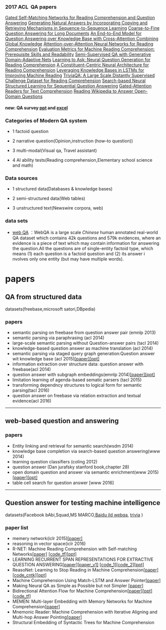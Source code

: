 ### 2017 ACL  QA papers
[Gated Self-Matching Networks for Reading Comprehension and Question Answering](http://www.aclweb.org/anthology/P/P17/P17-1018.pdf)
[Generating Natural Answers by Incorporating Copying and Retrieving Mechanisms in Sequence-to-Sequence Learning](http://www.aclweb.org/anthology/P/P17/P17-1019.pdf)
[Coarse-to-Fine Question Answering for Long Documents](http://www.aclweb.org/anthology/P/P17/P17-1020.pdf)
[An End-to-End Model for Question Answering over Knowledge Base with Cross-Attention Combining Global Knowledge](http://www.aclweb.org/anthology/P/P17/P17-1021.pdf)
[Attention-over-Attention Neural Networks for Reading Comprehension](http://www.aclweb.org/anthology/P/P17/P17-1055.pdf)
[Evaluation Metrics for Machine Reading Comprehension: Prerequisite Skills and Readability](http://www.aclweb.org/anthology/P/P17/P17-1075.pdf)
[Semi-Supervised QA with Generative Domain-Adaptive Nets](http://www.aclweb.org/anthology/P/P17/P17-1096.pdf)
[Learning to Ask: Neural Question Generation for Reading Comprehension](http://www.aclweb.org/anthology/P/P17/P17-1123.pdf)
[A Constituent-Centric Neural Architecture for Reading Comprehension](http://www.aclweb.org/anthology/P/P17/P17-1129.pdf)
[Leveraging Knowledge Bases in LSTMs for Improving Machine Reading](http://www.aclweb.org/anthology/P/P17/P17-1132.pdf)
[TriviaQA: A Large Scale Distantly Supervised Challenge Dataset for Reading Comprehension](http://www.aclweb.org/anthology/P/P17/P17-1147.pdf)
[Search-based Neural Structured Learning for Sequential Question Answering](http://www.aclweb.org/anthology/P/P17/P17-1167.pdf)
[Gated-Attention Readers for Text Comprehension](http://www.aclweb.org/anthology/P/P17/P17-1168.pdf)
[Reading Wikipedia to Answer Open-Domain Questions](http://www.aclweb.org/anthology/P/P17/P17-1171.pdf)
#### new: QA survey [ppt](./ppt/span_QA.pptx) and [excel](./ppt/2017-09-19.xls) 

### Categories of Modern QA system

- 1 factoid question

- 2 narrative question(Opinion,instruction (how–to question))

- 3 multi-modal(Visual qa, Travel assistant)

- 4 AI ability tests(Reading comprehension,Elementary school science and math)
 
### Data sources

- 1 structured data(Databases & knowledge bases)
 
- 2 semi-structured data(Web tables)
 
- 3 unstructured text(Newswire corpora, web)

### data sets
- [web QA](http://idl.baidu.com/WebQA.html) ：WebQA is a large scale *Chinese* human annotated real-world QA dataset which contains 42k questions and 579k evidences, where an evidence is a piece of text which may contain information for answering the question.All the questions are of single-entity factoid type, which means (1) each question is a factoid question and (2) its answer i
nvolves only one entity (but may have multiple words).


# papers
##  QA from structured data

datasets(freebase,microsoft satori,DBpedia)

### papers
- semantic parsing on freebase  from question answer pair (emnlp 2013)
- semantic parsing via paraphrasing (acl 2014)
- large-scale semantic parsing without Question-answer pairs (tacl 2014)
- knowledge-based question answer as machine translation (acl 2014)
- semantic parsing via staged query graph generation:Question answer wit knowledge base (acl 2015)[[paper]](http://www.aclweb.org/anthology/P15-1128)[[ppt]](./ppt/paperreading-20170914-tongleiguo.pdf)
- information extraction over structure data: question answer with freebase(acl 2014)
- question answer with subgraph embeddings(emnlp 2014)[[paper]](http://www.thespermwhale.com/jaseweston/papers/fbqa.pdf)[[ppt]](./ppt/paperreading-20170907-sihaoyu.pdf)
- limitation learning of agenda-based sematic parsers (tacl 2015)
- transforming dependncy structures to logical form for semantic parsing(tacl 2016)
- question answer on freebase via relation extraction and textual evidence(acl 2016)
 ---
## web-based question and answering 
### papers
- Entity linking and retrieval for semantic search(wsdm 2014)
- knowledge base completion via search-based question answering(www 2014)
- learning question classifiers (coling 2012)
- question answer (Dan jurafsky  stanford book,chapter 28) 
- open domain question and answer via semantic enrichment(www 2015)[[paper]](https://www.microsoft.com/en-us/research/wp-content/uploads/2016/02/frp1068-sunA.pdf)[[ppt]](./ppt/paperreading-20170907-jianguichen.pdf)
- table cell search for question answer [www 2016]
 ---
## Question answer for testing machine intelligence

datasets(Facebook bAbi,Squad,MS MARCO,[Baidu ild webqa](), [trivia](https://homes.cs.washington.edu/~eunsol/papers/acl17jcwz.pdf) )

### paper list
- memery network(iclr 2015)[[paper]](https://arxiv.org/abs/1410.3916)
- reasoning in vector space(iclr 2016)
- R-NET: Machine Reading Comprehension with Self-matching Networks[[paper]](https://www.microsoft.com/en-us/research/wp-content/uploads/2017/05/r-net.pdf) [[code_tf]](https://github.com/YerevaNN/R-NET-in-Keras)[[ppt]](./ppt/paperreading_20170907_lixinsu.pdf)
- LEARNING RECURRENT SPAN REPRESENTATIONS FOR EXTRACTIVE QUESTION ANSWERING[[paper]](https://arxiv.org/pdf/1611.01436.pdf)[[paper_v1]](https://openreview.net/pdf?id=HkIQH7qel) [[code_1]](https://github.com/shimisalant/RaSoR)[[code_2]](https://github.com/hsgodhia/squad_rasor_nn)[[ppt]](./ppt/paperreading_20170914_yihanni.pdf)
- ReasoNet: Learning to Stop Reading in Machine Comprehension[[paper]](https://arxiv.org/abs/1609.05284)[[code_cntk]](https://github.com/AnatoliiPotapov/reasonet_cntk)[[ppt]](./ppt/paperreading_20170907_lijuanchen.pdf)
- Machine Comprehension Using Match-LSTM and Answer Pointer[[paper]](https://arxiv.org/abs/1608.07905)
- Making Neural QA as Simple as Possible but not Simpler	[[paper]](http://www.aclweb.org/anthology/K17-1028)
- Bidirectional Attention Flow for Machine Comprehension[[paper]](https://arxiv.org/abs/1611.01603)[[ppt]](./ppt/paperreading_20170914_yuefeng.pdf)[[code_tf]](https://github.com/allenai/bi-att-flow)
- MEMEN: Multi-layer Embedding with Memory Networks for Machine Comprehension[[paper]](https://arxiv.org/abs/1707.09098)
- Mnemonic Reader: Machine Comprehension with Iterative Aligning and Multi-hop Answer Pointing[[paper]](https://arxiv.org/abs/1705.02798)
- Structural Embedding of Syntactic Trees for Machine Comprehension




